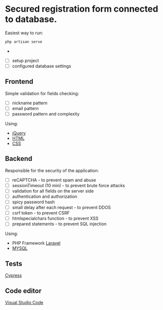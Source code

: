 # Secured registration form connected to database.
Easiest way to run:

```sh
php artisan serve
```
- 

- [ ] setup project
- [ ] configured database settings

## Frontend

Simple validation for fields checking:
- [ ] nickname pattern
- [ ] email pattern
- [ ] password pattern and complexity

Using:
- [jQuery](https://jquery.com/)
- [HTML](https://devdocs.io/html/)
- [CSS](https://devdocs.io/css/)


## Backend

Responsible for the security of the application:
- [ ] reCAPTCHA - to prevent spam and abuse
- [ ] sessionTimeout (10 min) - to prevent brute force attacks
- [ ] validation for all fields on the server side
- [ ] authentication and authorization
- [ ] spicy password hash
- [ ] small delay after each request - to prevent DDOS
- [ ] csrf token - to prevent CSRF
- [ ] htmlspecialchars function - to prevent XSS 
- [ ] prepared statements - to prevent SQL injection 

Using:
- PHP Framework [Laravel](https://laravel.com/)
- [MYSQL](https://www.mysql.com/)

## Tests
[Cypress](https://www.cypress.io/)

## Code editor

[Visual Studio Code](https://code.visualstudio.com/)
